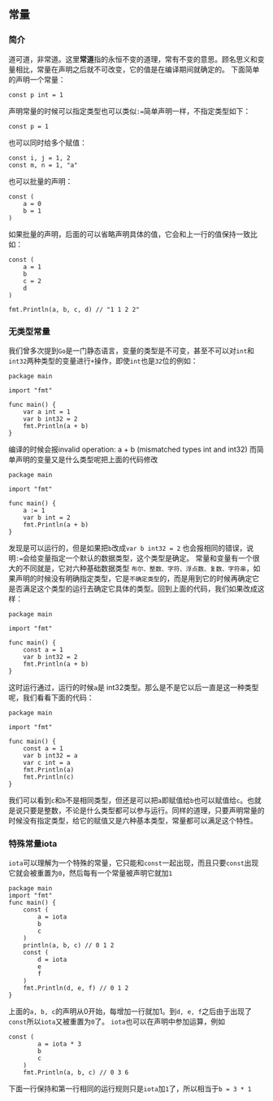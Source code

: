 ## 常量

### 简介
道可道，非常道。这里**常道**指的永恒不变的道理，常有不变的意思。顾名思义和变量相比，常量在声明之后就不可改变，它的值是在编译期间就确定的。
下面简单的声明一个常量：
```
const p int = 1
```
声明常量的时候可以指定类型也可以类似``:=``简单声明一样，不指定类型如下：
```
const p = 1
```
也可以同时给多个赋值：
```
const i, j = 1, 2
const m, n = 1, "a"
```
也可以批量的声明：
```
const (
    a = 0
    b = 1
)
```
如果批量的声明，后面的可以省略声明具体的值，它会和上一行的值保持一致比如：
```
const (
    a = 1
    b
    c = 2
    d
)

fmt.Println(a, b, c, d) // "1 1 2 2"
```


### 无类型常量
我们曾多次提到``Go``是一门静态语言，变量的类型是不可变，甚至不可以对``int``和``int32``两种类型的变量进行``+``操作，即使``int``也是``32``位的例如：
```
package main

import "fmt"

func main() {
	var a int = 1
	var b int32 = 2
	fmt.Println(a + b)
}
```
编译的时候会报invalid operation: a + b (mismatched types int and int32)
而简单声明的变量又是什么类型呢把上面的代码修改
```
package main

import "fmt"

func main() {
	a := 1
	var b int = 2
	fmt.Println(a + b)
}
```
发现是可以运行的，但是如果把``b``改成``var b int32 = 2`` 也会报相同的错误，说明``:=``会给变量指定一个默认的数据类型，这个类型是确定。
常量和变量有一个很大的不同就是，它对六种基础数据类型 ``布尔、整数、字符、浮点数、复数、字符串``，如果声明的时候没有明确指定类型，它是``不确定类型``的，而是用到它的时候再确定它是否满足这个类型的运行去确定它具体的类型。回到上面的代码，我们如果改成这样：
```
package main

import "fmt"

func main() {
	const a = 1
	var b int32 = 2
	fmt.Println(a + b)
}
```
这时运行通过，运行的时候``a``是 int32类型。那么是不是它以后一直是这一种类型呢，我们看看下面的代码：
```
package main

import "fmt"

func main() {
	const a = 1
	var b int32 = a
    var c int = a
	fmt.Println(a)
    fmt.Println(c)
}
```
我们可以看到``c``和``b``不是相同类型，但还是可以把``a``即赋值给``b``也可以赋值给``c``。也就是说只要是整数，不论是什么类型都可以参与运行。同样的道理，只要声明常量的时候没有指定类型，给它的赋值又是六种基本类型，常量都可以满足这个特性。

### 特殊常量iota 
``iota``可以理解为一个特殊的常量，它只能和``const``一起出现，而且只要``const``出现它就会被重置为``0``，然后每有一个常量被声明它就加``1``
```
package main
import "fmt"
func main() {
	const (
		a = iota
		b
		c
	)
	println(a, b, c) // 0 1 2
	const (
		d = iota
		e
		f
	)
	fmt.Println(d, e, f) // 0 1 2
}
```
上面的``a, b, c``的声明从0开始，每增加一行就加1。到``d, e, f``之后由于出现了``const``所以``iota``又被重置为``0``了。
``iota``也可以在声明中参加运算，例如
```
const (
		a = iota * 3
		b
		c
	)
	fmt.Println(a, b, c) // 0 3 6
```
下面一行保持和第一行相同的运行规则只是``iota``加``1``了，所以相当于``b = 3 * 1``